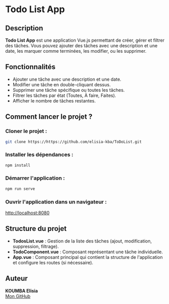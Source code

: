 
# Todo List App

## Description
**Todo List App** est une application Vue.js permettant de créer, gérer et filtrer des tâches. Vous pouvez ajouter des tâches avec une description et une date, les marquer comme terminées, les modifier, ou les supprimer.

## Fonctionnalités
- Ajouter une tâche avec une description et une date.
- Modifier une tâche en double-cliquant dessus.
- Supprimer une tâche spécifique ou toutes les tâches.
- Filtrer les tâches par état (Toutes, À faire, Faites).
- Afficher le nombre de tâches restantes.

## Comment lancer le projet ?

### Cloner le projet :

```bash
git clone https://https://github.com/elisia-kba/ToDoList.git
```

### Installer les dépendances :

```bash
npm install
```

### Démarrer l'application :

```bash
npm run serve
```

### Ouvrir l'application dans un navigateur :

[http://localhost:8080](http://localhost:8080)

## Structure du projet
- **TodosList.vue** : Gestion de la liste des tâches (ajout, modification, suppression, filtrage).
- **TodoComponent.vue** : Composant représentant une tâche individuelle.
- **App.vue** : Composant principal qui contient la structure de l'application et configure les routes (si nécessaire).
  
## Auteur
**KOUMBA Elisia**  
[Mon GitHub](https://github.com/elisia-kba)
